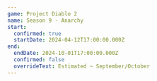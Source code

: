 ```yaml
---
game: Project Diablo 2
name: Season 9 - Anarchy
start:
  confirmed: true
  startDate: 2024-04-12T17:00:00.000Z
end:
  endDate: 2024-10-01T17:00:00.000Z
  confirmed: false
  overrideText: Estimated ~ September/October
---
```


